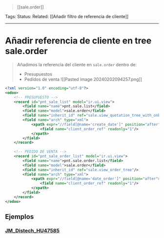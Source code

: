 > [[sale.order]]

Tags:
Status: 
Related: [[Añadir filtro de referencia de cliente]]

___

# Añadir referencia de cliente en tree sale.order

> Añadimos la referencia del cliente en `sale.order` dentro de:
> - Presupuestos
> - Pedidos de venta
![[Pasted image 20240202094257.png]]

```xml
<?xml version="1.0" encoding="utf-8"?>  
<odoo>  
	<!-- PRESUPUESTO -->
    <record id="pnt_sale_list" model="ir.ui.view">  
        <field name="name">pnt.sale.list</field>  
        <field name="model">sale.order</field>  
        <field name="inherit_id" ref="sale.view_quotation_tree_with_onboarding"/>  
        <field name="arch" type="xml">  
            <xpath expr="//field[@name='create_date']" position="after">  
                <field name="client_order_ref" readonly="1"/>  
            </xpath>  
        </field>  
    </record>  
    
	<!-- PEDIDO DE VENTA -->
    <record id="pnt_sale_order_list" model="ir.ui.view">  
        <field name="name">pnt.sale.order.list</field>  
        <field name="model">sale.order</field>  
        <field name="inherit_id" ref="sale.view_order_tree"/>  
        <field name="arch" type="xml">  
            <xpath expr="//field[@name='date_order']" position="after">  
                <field name="client_order_ref" readonly="1"/>  
            </xpath>  
        </field>  
    </record>  
</odoo>
```

## Ejemplos
### [JM_Distech_HU47585]()
